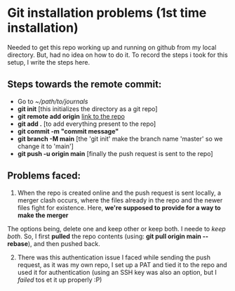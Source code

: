 # Git installation problems (1st time installation)

Needed to get this repo working up and running on github from my local directory. But, had no idea on how to do it. To record the steps i took for this setup, I write the steps here.

## Steps towards the remote commit:

- Go to *~/path/to/journals*
- **git init** [this initializes the directory as a git repo]
- **git remote add origin** [link to the repo](https://github.com/shub-krishan208/joutnals.git)
- **git add .** [to add everything present to the repo]
- **git commit -m "commit message"**
- **git branch -M main** [the 'git init' make the branch name 'master' so we change it to 'main']
- **git push -u origin main** [finally the push request is sent to the repo]

## Problems faced:

1. When the repo is created online and the push request is sent locally, a merger clash occurs, where the files already in the repo and the newer files fight for existence. Here, **we're supposed to provide for a way to make the merger**

The options being, delete one and keep other or keep both. I neede to *keep both*. So, I first **pulled** the repo contents (using: **git pull origin main --rebase**), and then pushed back.

2. There was this authentication issue I faced while sending the push request, as it was my own repo,  I set up a PAT and tied it to the repo and used it for authentication (using an SSH key was also an option, but I *failed* tos et it up properly :P)
